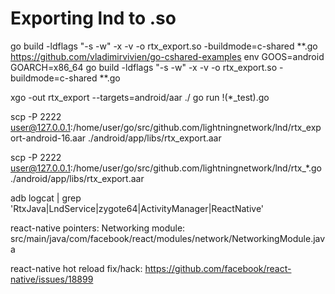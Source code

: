 # Exporting lnd to .so

go build -ldflags "-s -w" -x -v -o rtx_export.so -buildmode=c-shared **.go
https://github.com/vladimirvivien/go-cshared-examples
env GOOS=android GOARCH=x86_64 go build -ldflags "-s -w" -x -v -o rtx_export.so -buildmode=c-shared **.go

xgo -out rtx_export --targets=android/aar ./
go run !(*_test).go

scp -P 2222 user@127.0.0.1:/home/user/go/src/github.com/lightningnetwork/lnd/rtx_export-android-16.aar ./android/app/libs/rtx_export.aar

scp -P 2222 user@127.0.0.1:/home/user/go/src/github.com/lightningnetwork/lnd/rtx_*.go ./android/app/libs/rtx_export.aar

adb logcat | grep 'RtxJava\|LndService\|zygote64\|ActivityManager\|ReactNative'



react-native pointers:
Networking module:
src/main/java/com/facebook/react/modules/network/NetworkingModule.java


react-native hot reload fix/hack:
https://github.com/facebook/react-native/issues/18899